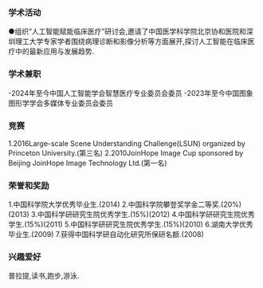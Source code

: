 [//]: # (### **Software Engineer Intern**  )

[//]: # (**January 2025 – June 2025 | ByteDance**  )

[//]: # ()
[//]: # (Worked on the development and optimization of large-scale recommendation systems, focusing on algorithm improvements and system efficiency enhancements. Contributed to real-time data processing pipelines and model optimization for personalized content delivery.)

[//]: # (#### Key Contributions:  )

[//]: # (- Developed and optimized recommendation algorithms to enhance user engagement and content relevance.  )

[//]: # (- Designed and implemented real-time data processing workflows to improve model inference efficiency.  )

[//]: # (- Conducted A/B testing and performance analysis to refine recommendation strategies based on user behavior data.  )

[//]: # ()
[//]: # (---)


### 学术活动  
●组织“人工智能赋能临床医疗”研讨会,邀请了中国医学科学院北京协和医院和深圳理工大学专家学者围绕病理诊断和影像分析等方面展开,探讨人工智能在临床医疗中的最新应用与发展趋势.

### 学术兼职
-2024年至今中国人工智能学会智慧医疗专业委员会委员
-2023年至今中国图象图形学学会多媒体专业委员会委员

### 竞赛
1.2016Large-scale Scene Understanding Challenge(LSUN) organized by Princeton University.(第三名)
2.2010JoinHope Image Cup sponsored by Beijing JoinHope Image Technology Ltd.(第一名)

### 荣誉和奖励
1.中国科学院大学优秀毕业生.(2014)
2.中国科学院攀登奖学金二等奖.(20%)(2013)
3.中国科学研研究生院优秀学生.(15%)(2012)
4.中国科学研研究生院优秀学生.(15%)(2011)
5.中国科学研研究生院优秀学生.(15%)(2010)
6.湖南大学优秀毕业生.(2009)
7.获得中国科学研自动化研究所保研名额.(2008)

### 兴趣爱好
普拉提,读书,跑步,游泳.